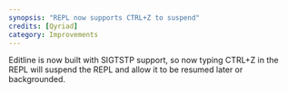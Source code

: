 ```yaml
---
synopsis: "REPL now supports CTRL+Z to suspend"
credits: [Qyriad]
category: Improvements
---
```


Editline is now built with SIGTSTP support, so now typing CTRL+Z in the REPL will suspend the REPL and allow it to be resumed later or backgrounded.
